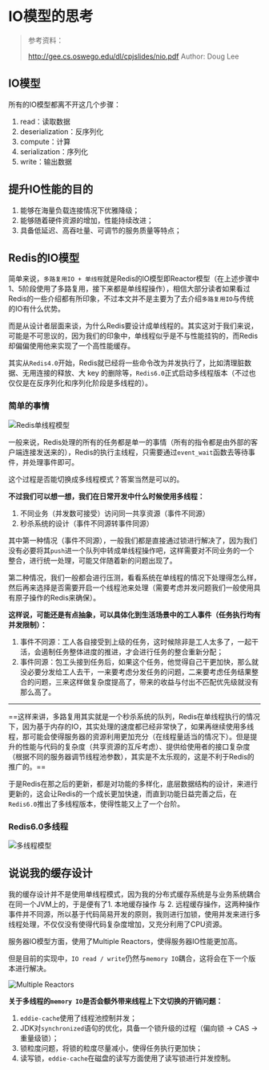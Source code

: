 # IO模型的思考

> 参考资料：
>
> http://gee.cs.oswego.edu/dl/cpjslides/nio.pdf    Author: Doug Lee

## IO模型

所有的IO模型都离不开这几个步骤：

1. read：读取数据
2. deserialization：反序列化
3. compute：计算
4. serialization：序列化
5. write：输出数据

## 提升IO性能的目的

1. 能够在海量负载连接情况下优雅降级；
2. 能够随着硬件资源的增加，性能持续改进；
3. 具备低延迟、高吞吐量、可调节的服务质量等特点；

## Redis的IO模型

简单来说，`多路复用IO + 单线程`就是Redis的IO模型即Reactor模型（在上述步骤中1、5阶段使用了多路复用，接下来都是单线程操作），相信大部分读者如果看过Redis的一些介绍都有所印象，不过本文并不是主要为了去介绍`多路复用IO`与传统的IO有什么优势。

而是从设计者层面来谈，为什么Redis要设计成单线程的。其实这对于我们来说，可能是不可思议的，因为我们的印象中，单线程似乎是不与性能挂钩的，而Redis却偏偏使用他来实现了一个高性能缓存。

其实从`Redis4.0`开始，Redis就已经将一些命令改为并发执行了，比如清理脏数据、无用连接的释放、大 key 的删除等，`Redis6.0`正式启动多线程版本（不过也仅仅是在反序列化和序列化阶段是多线程的）。

### 简单的事情

![Redis单线程模型](https://tva1.sinaimg.cn/large/008eGmZEly1goqd1m0ysnj31kg0k6q6w.jpg)

一般来说，Redis处理的所有的任务都是单一的事情（所有的指令都是由外部的客户端连接发送来的），Redis的执行主线程，只需要通过`event_wait`函数去等待事件，并处理事件即可。

这个过程是否能切换成多线程模式？答案当然是可以的。

**不过我们可以想一想，我们在日常开发中什么时候使用多线程：**

1. 不同业务（并发数可接受）访问同一共享资源（事件不同源）
2. 秒杀系统的设计（事件不同源转事件同源）

其中第一种情况（事件不同源），一般我们都是直接通过锁进行解决了，因为我们没有必要将其`push`进一个队列中转成单线程操作吧，这样需要对不同业务的一个整合，进行统一处理，可能又伴随着新的问题出现了。

第二种情况，我们一般都会进行压测，看看系统在单线程的情况下处理得怎么样，然后再来选择是否需要开启一个线程池来处理（需要考虑并发问题我们一般使用具有原子操作的Redis来确保）。

**这样说，可能还是有点抽象，可以具体化到生活场景中的工人事件（任务执行均有并发限制）：**

1. 事件不同源：工人各自接受到上级的任务，这时候除非是工人太多了，一起干活，会遏制任务整体进度的推进，才会进行任务的整合重新分配；
2. 事件同源：包工头接到任务后，如果这个任务，他觉得自己干更加快，那么就没必要分发给工人去干，一来要考虑分发任务的问题，二来要考虑任务结果整合的问题，三来这样做复杂度提高了，带来的收益与付出不匹配优先级就没有那么高了。



-------------------

==这样来讲，多路复用其实就是一个秒杀系统的队列，Redis在单线程执行的情况下，因为基于内存的IO，其实处理的速度都已经非常快了，如果再继续使用多线程，那可能会使得服务器的资源利用更加充分（在线程量适当的情况下）。但是提升的性能与代码的复杂度（共享资源的互斥考虑）、提供给使用者的接口复杂度（根据不同的服务器调节线程池参数），其实是不太乐观的，这是不利于Redis的推广的。==

于是Redis在那之后的更新，都是对功能的多样化，底层数据结构的设计，来进行更新的，这会让Redis的一个成长更加快速，而直到功能日益完善之后，在`Redis6.0`推出了多线程版本，使得性能又上了一个台阶。



### Redis6.0多线程

![多线程模型](https://tva1.sinaimg.cn/large/008eGmZEly1goqemlnztpj31i50u012s.jpg)



## 说说我的缓存设计

我的缓存设计并不是使用单线程模式，因为我的分布式缓存系统是与业务系统耦合在同一个JVM上的，于是便有了1. 本地缓存操作 与 2. 远程缓存操作，这两种操作事件并不同源，所以基于代码简易开发的原则，我则进行加锁，使用并发来进行多线程处理，不仅仅没有使得代码复杂度增加，又充分利用了CPU资源。

服务器IO模型方面，使用了Multiple Reactors，使得服务器IO性能更加高。

但是目前的实现中，`IO read / write`仍然与`memory IO`耦合，这将会在下一个版本进行解决。

![Multiple Reactors](https://tva1.sinaimg.cn/large/008eGmZEly1goq6yu1vt6j314u0u07fn.jpg)

**关于多线程的`memory IO`是否会额外带来线程上下文切换的开销问题：**

1. `eddie-cache`使用了线程池控制并发；
2. JDK对`synchronized`语句的优化，具备一个锁升级的过程（偏向锁 -> CAS -> 重量级锁）；
3. 锁粒度问题，将锁的粒度尽量减小，使得任务执行更加快；
4. 读写锁，`eddie-cache`在磁盘的读写方面使用了读写锁进行并发控制。
